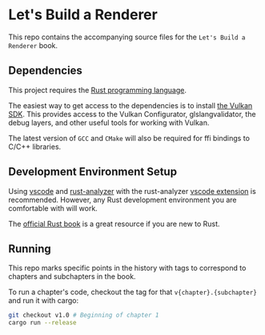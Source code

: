 # Let's Build a Renderer

This repo contains the accompanying source files for the `Let's Build a Renderer` book.

## Dependencies

This project requires the [Rust programming language](https://www.rust-lang.org/).

The easiest way to get access to the dependencies is to install [the Vulkan SDK](https://vulkan.lunarg.com/sdk/home). This provides access to the Vulkan Configurator, glslangvalidator, the debug layers, and other useful tools for working with Vulkan.

The latest version of `GCC` and `CMake` will also be required for ffi bindings to C/C++ libraries.

## Development Environment Setup

Using [vscode](https://code.visualstudio.com/) and [rust-analyzer](https://github.com/rust-analyzer/rust-analyzer) with the rust-analyzer [vscode extension](https://marketplace.visualstudio.com/items?itemName=matklad.rust-analyzer) is recommended. However, any Rust development environment you are comfortable with will work.

The [official Rust book](https://doc.rust-lang.org/book/) is a great resource if you are new to Rust.

## Running

This repo marks specific points in the history with tags to correspond to chapters and subchapters in the book.

To run a chapter's code, checkout the tag for that `v{chapter}.{subchapter}` and run it with cargo:

```bash
git checkout v1.0 # Beginning of chapter 1
cargo run --release
```
